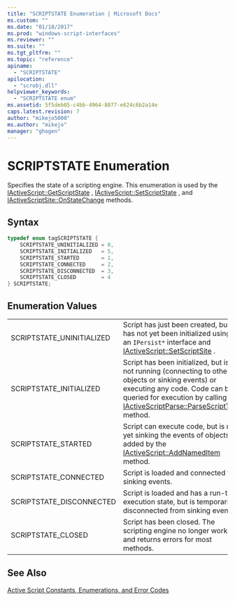 ```yaml
---
title: "SCRIPTSTATE Enumeration | Microsoft Docs"
ms.custom: ""
ms.date: "01/18/2017"
ms.prod: "windows-script-interfaces"
ms.reviewer: ""
ms.suite: ""
ms.tgt_pltfrm: ""
ms.topic: "reference"
apiname: 
  - "SCRIPTSTATE"
apilocation: 
  - "scrobj.dll"
helpviewer_keywords: 
  - "SCRIPTSTATE enum"
ms.assetid: 5f5deb05-c4bb-4964-8077-e624c6b2a14e
caps.latest.revision: 7
author: "mikejo5000"
ms.author: "mikejo"
manager: "ghogen"
---
```

# SCRIPTSTATE Enumeration
Specifies the state of a scripting engine. This enumeration is used by the [IActiveScript::GetScriptState](../../winscript/reference/iactivescript-getscriptstate.md) , [IActiveScript::SetScriptState](../../winscript/reference/iactivescript-setscriptstate.md) , and [IActiveScriptSite::OnStateChange](../../winscript/reference/iactivescriptsite-onstatechange.md) methods.  
  
## Syntax  
  
```cpp
typedef enum tagSCRIPTSTATE {  
    SCRIPTSTATE_UNINITIALIZED = 0,  
    SCRIPTSTATE_INITIALIZED   = 5,  
    SCRIPTSTATE_STARTED       = 1,  
    SCRIPTSTATE_CONNECTED     = 2,  
    SCRIPTSTATE_DISCONNECTED  = 3,  
    SCRIPTSTATE_CLOSED        = 4  
} SCRIPTSTATE;  
```  
  
## Enumeration Values  
  
|||  
|-|-|  
|SCRIPTSTATE_UNINITIALIZED|Script has just been created, but has not yet been initialized using an `IPersist*` interface and [IActiveScript::SetScriptSite](../../winscript/reference/iactivescript-setscriptsite.md) .|  
|SCRIPTSTATE_INITIALIZED|Script has been initialized, but is not running (connecting to other objects or sinking events) or executing any code. Code can be queried for execution by calling the [IActiveScriptParse::ParseScriptText](../../winscript/reference/iactivescriptparse-parsescripttext.md) method.|  
|SCRIPTSTATE_STARTED|Script can execute code, but is not yet sinking the events of objects added by the [IActiveScript::AddNamedItem](../../winscript/reference/iactivescript-addnameditem.md) method.|  
|SCRIPTSTATE_CONNECTED|Script is loaded and connected for sinking events.|  
|SCRIPTSTATE_DISCONNECTED|Script is loaded and has a run-time execution state, but is temporarily disconnected from sinking events.|  
|SCRIPTSTATE_CLOSED|Script has been closed. The scripting engine no longer works and returns errors for most methods.|  
  
## See Also  
 [Active Script Constants, Enumerations, and Error Codes](../../winscript/reference/active-script-constants-enumerations-and-error-codes.md)